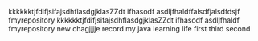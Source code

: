 kkkkkktjfdifjsifajsdhflasdgjklasZZdt ifhasodf asdljfhaldffalsdfjalsdfdsjf fmyrepository
kkkkkktjfdifjsifajsdhflasdgjklasZZdt ifhasodf asdljfhaldf fmyrepository
new chagjjjje
record my java learning life
first
third
second
